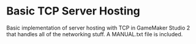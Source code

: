 # Basic TCP Server Hosting
Basic implementation of server hosting with TCP in GameMaker Studio 2 that handles all of the networking stuff.
A MANUAL.txt file is included.
